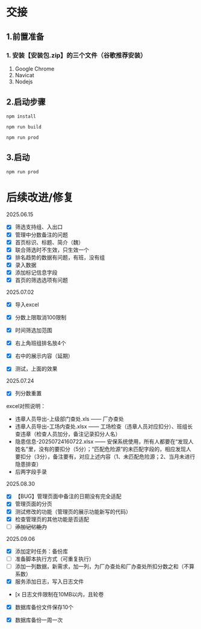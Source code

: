
# 交接

## 1.前置准备

### 1. 安装【安装包.zip】的三个文件（谷歌推荐安装）

1. Google Chrome
2. Navicat
3. Nodejs

## 2.启动步骤

`npm install`

`npm run build`

`npm run prod`

## 3.启动

`npm run prod`


# 后续改进/修复

2025.06.15

- [x] 筛选支持组、入出口
- [x] 管理中分数备注的问题
- [x] 首页标识、标题、简介（魏）
- [x] 联合筛选时不生效，只生效一个
- [x] 排名趋势的数据有问题，有班，没有组
- [x] 录入数据
- [x] 添加标记信息字段
- [x] 首页的筛选选项有问题

2025.07.02

- [x] 导入excel
- [x] 分数上限取消100限制
- [x] 时间筛选加范围
- [x] 右上角班组排名放4个
- [x] 右中的展示内容（延期）
- [x] 测试，上面的效果
 


2025.07.24

- [x] 列分数重置

excel对照说明：
- 违章人员导出-上级部门查处.xls —— 厂办查处
- 违章人员导出-工场内查处.xlsx —— 工场检查（违章人员对应扣分）、班组长查违章（检查人员加分，备注记录扣分人名）
- 隐患信息-20250724160722.xlsx —— 安保系统使用，所有人都要在“发现人姓名”里，没有的要扣分（5分）；“匹配危险源”的未匹配字段的，相应发现人要扣分（3分），备注要有，对应上述内容（1、未匹配危险源；2、当月未进行隐患排查）
- 后两字段手录

2025.08.30

- [x] 【BUG】管理页面中备注的日期没有完全适配
- [x] 管理页面的分页
- [x] 测试修改的功能（管理页的展示功能新写的代码）
- [x] 检查管理页的其他功能是否适配
- [ ] <del>添加记忆能力</del>

2025.09.06

- [x] 添加定时任务：备份库
- [ ] 准备脚本执行方式（可重复执行）
- [ ] 添加一列数据，新需求，加一列，为厂办查处和厂办查处所扣分数之和（不算系数）
- [x] 服务添加日志，写入日志文件
- [x 日志文件限制在10MB以内，且轮卷
- [x] 数据库备份文件保存10个
- [x] 数据库备份一周一次

